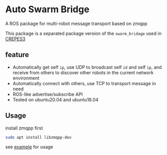 # Auto Swarm Bridge

A ROS package for multi-robot message transport based on zmqpp

This package is a separated package version of the `swarm_bridage` used in [CREPES3](https://github.com/fast-fire/CREPES3)

## feature

- Automatically get self `ip`, use UDP to broadcast self `id` and self `ip`, and receive from others to discover other robots in the current network environment
- Automatically connect with others, use TCP to transport message in need
- ROS-like advertise/subscribe API
- Tested on ubuntu20.04 and ubuntu18.04

## Usage

install zmqpp first

```sh
sudo apt install libzmqpp-dev
```

see [example](src/swarm_bridge_test_node.cpp) for usage
